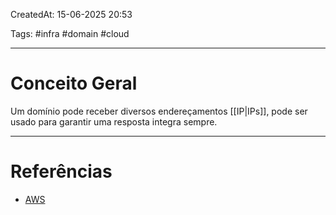 CreatedAt: 15-06-2025 20:53

Tags: #infra #domain #cloud 

---
# Conceito Geral
Um domínio pode receber diversos endereçamentos [[IP|IPs]], pode ser usado para garantir uma resposta integra sempre.

---
# Referências
- [AWS](https://docs.aws.amazon.com/Route53/latest/DeveloperGuide/routing-policy-multivalue.html)
